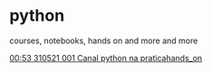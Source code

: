 # python
courses, notebooks, hands on and more and more

<html>
  <a href="https://www.youtube.com/playlist?list=PLfq7aD1Zp5SnB8hbGkUZ_AFZMwShncRyn">00:53 310521 001 Canal python na pratica</a><a href="https://github.com/melo-r/python/blob/main/notebooks/001.zip">hands_on</a>
</html>
